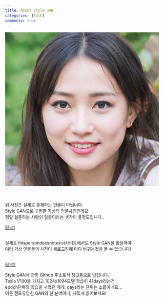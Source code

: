 ```yaml
---
title: About Style GAN
categories: [talk]
comments: true
---
```


<img src="https://github.com/junyoung9696/junyoung9696.github.io/blob/main/assets/img/gan.jpg?raw=true">
<p>
<br>
<br>
위 사진은 실제로 존재하는 인물이 아닙니다.
<br>
Style GAN으로 구현한 가상의 인물사진인데요
<br>
정말 실존하는 사람의 얼굴이라는 생각이 들정도입니다..
<br>
<p>

<a href="https://thispersondoesnotexist.com">링크1</a>

<p>
<br>
실제로 thispersondoesnotexist사이트에서도 Style GAN을 활용하여
<br>
여러 가상 인물들의 사진이 새로고침때 마다 바뀌는것을 볼 수 있습니다!
<br>
<br>
<p>
<a href="https://github.com/NVlabs/stylegan">링크2</a>
<br>
<p>
Style GAN에 관한 Github 주소로서 참고용으로 남깁니다.
<br>
Tesla V100을 가지고 1024x1024모델 학습이 41days라는건
<br>
epoch단위의 학습을 시켰던 제게, days라는 단위는 소름이네요...
<br>
여튼 전도유먕한 GAN의 한 분야이니, 재밌게 읽어보세요!